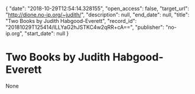 {
  "date": "2018-10-29T12:54:14.328155", 
  "open_access": false, 
  "target_url": "http://dione.no-ip.org/~judith/", 
  "description": null, 
  "end_date": null, 
  "title": "Two Books by Judith Habgood-Everett", 
  "record_id": "20181029T125414/lLLYaG2hJSTKC4w2qRR+cA==", 
  "publisher": "no-ip.org", 
  "start_date": null
}

# Two Books by Judith Habgood-Everett

None